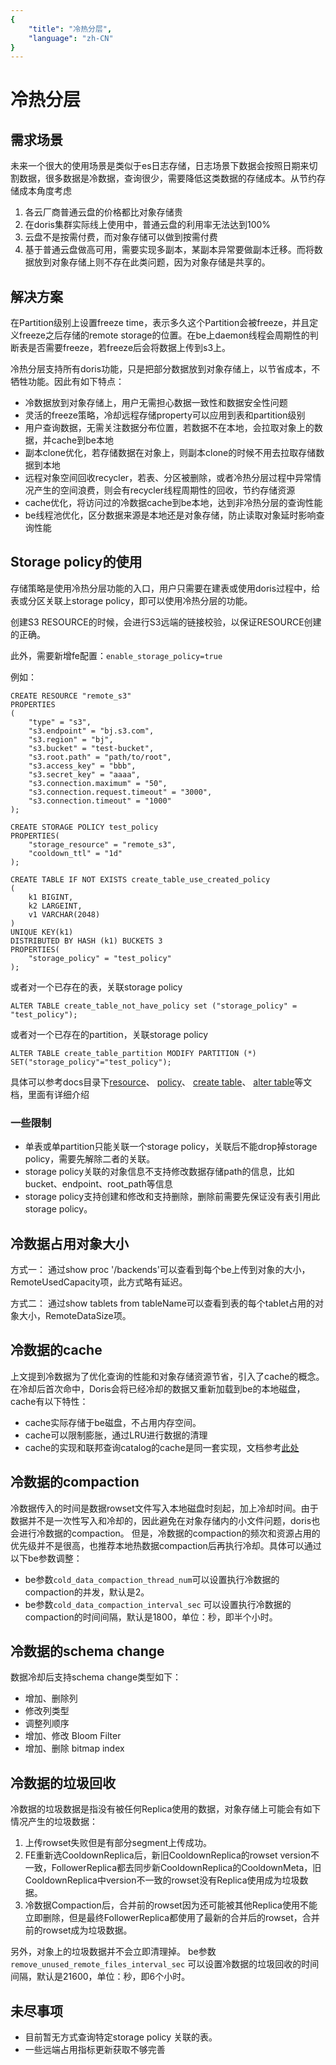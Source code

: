 ```yaml
---
{
    "title": "冷热分层",
    "language": "zh-CN"
}
---
```


<!-- 
Licensed to the Apache Software Foundation (ASF) under one
or more contributor license agreements.  See the NOTICE file
distributed with this work for additional information
regarding copyright ownership.  The ASF licenses this file
to you under the Apache License, Version 2.0 (the
"License"); you may not use this file except in compliance
with the License.  You may obtain a copy of the License at

  http://www.apache.org/licenses/LICENSE-2.0

Unless required by applicable law or agreed to in writing,
software distributed under the License is distributed on an
"AS IS" BASIS, WITHOUT WARRANTIES OR CONDITIONS OF ANY
KIND, either express or implied.  See the License for the
specific language governing permissions and limitations
under the License.
-->

# 冷热分层

## 需求场景

未来一个很大的使用场景是类似于es日志存储，日志场景下数据会按照日期来切割数据，很多数据是冷数据，查询很少，需要降低这类数据的存储成本。从节约存储成本角度考虑
1. 各云厂商普通云盘的价格都比对象存储贵
2. 在doris集群实际线上使用中，普通云盘的利用率无法达到100%
3. 云盘不是按需付费，而对象存储可以做到按需付费
4. 基于普通云盘做高可用，需要实现多副本，某副本异常要做副本迁移。而将数据放到对象存储上则不存在此类问题，因为对象存储是共享的。

## 解决方案
在Partition级别上设置freeze time，表示多久这个Partition会被freeze，并且定义freeze之后存储的remote storage的位置。在be上daemon线程会周期性的判断表是否需要freeze，若freeze后会将数据上传到s3上。

冷热分层支持所有doris功能，只是把部分数据放到对象存储上，以节省成本，不牺牲功能。因此有如下特点：

- 冷数据放到对象存储上，用户无需担心数据一致性和数据安全性问题
- 灵活的freeze策略，冷却远程存储property可以应用到表和partition级别
- 用户查询数据，无需关注数据分布位置，若数据不在本地，会拉取对象上的数据，并cache到be本地
- 副本clone优化，若存储数据在对象上，则副本clone的时候不用去拉取存储数据到本地
- 远程对象空间回收recycler，若表、分区被删除，或者冷热分层过程中异常情况产生的空间浪费，则会有recycler线程周期性的回收，节约存储资源
- cache优化，将访问过的冷数据cache到be本地，达到非冷热分层的查询性能
- be线程池优化，区分数据来源是本地还是对象存储，防止读取对象延时影响查询性能

## Storage policy的使用

存储策略是使用冷热分层功能的入口，用户只需要在建表或使用doris过程中，给表或分区关联上storage policy，即可以使用冷热分层的功能。

<version since="dev"></version> 创建S3 RESOURCE的时候，会进行S3远端的链接校验，以保证RESOURCE创建的正确。

此外，需要新增fe配置：`enable_storage_policy=true`

例如：

```
CREATE RESOURCE "remote_s3"
PROPERTIES
(
    "type" = "s3",
    "s3.endpoint" = "bj.s3.com",
    "s3.region" = "bj",
    "s3.bucket" = "test-bucket",
    "s3.root.path" = "path/to/root",
    "s3.access_key" = "bbb",
    "s3.secret_key" = "aaaa",
    "s3.connection.maximum" = "50",
    "s3.connection.request.timeout" = "3000",
    "s3.connection.timeout" = "1000"
);

CREATE STORAGE POLICY test_policy
PROPERTIES(
    "storage_resource" = "remote_s3",
    "cooldown_ttl" = "1d"
);

CREATE TABLE IF NOT EXISTS create_table_use_created_policy 
(
    k1 BIGINT,
    k2 LARGEINT,
    v1 VARCHAR(2048)
)
UNIQUE KEY(k1)
DISTRIBUTED BY HASH (k1) BUCKETS 3
PROPERTIES(
    "storage_policy" = "test_policy"
);
```
或者对一个已存在的表，关联storage policy
```
ALTER TABLE create_table_not_have_policy set ("storage_policy" = "test_policy");
```
或者对一个已存在的partition，关联storage policy
```
ALTER TABLE create_table_partition MODIFY PARTITION (*) SET("storage_policy"="test_policy");
```
具体可以参考docs目录下[resource](../sql-manual/sql-reference/Data-Definition-Statements/Create/CREATE-RESOURCE.md)、 [policy](../sql-manual/sql-reference/Data-Definition-Statements/Create/CREATE-POLICY.md)、 [create table](../sql-manual/sql-reference/Data-Definition-Statements/Create/CREATE-TABLE.md)、 [alter table](../sql-manual/sql-reference/Data-Definition-Statements/Alter/ALTER-TABLE-COLUMN.md)等文档，里面有详细介绍

### 一些限制

- 单表或单partition只能关联一个storage policy，关联后不能drop掉storage policy，需要先解除二者的关联。
- storage policy关联的对象信息不支持修改数据存储path的信息，比如bucket、endpoint、root_path等信息
- storage policy支持创建和修改和支持删除，删除前需要先保证没有表引用此storage policy。

## 冷数据占用对象大小
方式一：
通过show proc '/backends'可以查看到每个be上传到对象的大小，RemoteUsedCapacity项，此方式略有延迟。

方式二：
通过show tablets from tableName可以查看到表的每个tablet占用的对象大小，RemoteDataSize项。

## 冷数据的cache
上文提到冷数据为了优化查询的性能和对象存储资源节省，引入了cache的概念。在冷却后首次命中，Doris会将已经冷却的数据又重新加载到be的本地磁盘，cache有以下特性：
- cache实际存储于be磁盘，不占用内存空间。
- cache可以限制膨胀，通过LRU进行数据的清理
- cache的实现和联邦查询catalog的cache是同一套实现，文档参考[此处](../lakehouse/filecache.md)

## 冷数据的compaction
冷数据传入的时间是数据rowset文件写入本地磁盘时刻起，加上冷却时间。由于数据并不是一次性写入和冷却的，因此避免在对象存储内的小文件问题，doris也会进行冷数据的compaction。
但是，冷数据的compaction的频次和资源占用的优先级并不是很高，也推荐本地热数据compaction后再执行冷却。具体可以通过以下be参数调整：
- be参数`cold_data_compaction_thread_num`可以设置执行冷数据的compaction的并发，默认是2。
- be参数`cold_data_compaction_interval_sec` 可以设置执行冷数据的compaction的时间间隔，默认是1800，单位：秒，即半个小时。

## 冷数据的schema change
数据冷却后支持schema change类型如下：
- 增加、删除列
- 修改列类型
- 调整列顺序
- 增加、修改 Bloom Filter
- 增加、删除 bitmap index

## 冷数据的垃圾回收
冷数据的垃圾数据是指没有被任何Replica使用的数据，对象存储上可能会有如下情况产生的垃圾数据：
1. 上传rowset失败但是有部分segment上传成功。
2. FE重新选CooldownReplica后，新旧CooldownReplica的rowset version不一致，FollowerReplica都去同步新CooldownReplica的CooldownMeta，旧CooldownReplica中version不一致的rowset没有Replica使用成为垃圾数据。
3. 冷数据Compaction后，合并前的rowset因为还可能被其他Replica使用不能立即删除，但是最终FollowerReplica都使用了最新的合并后的rowset，合并前的rowset成为垃圾数据。

另外，对象上的垃圾数据并不会立即清理掉。
be参数`remove_unused_remote_files_interval_sec` 可以设置冷数据的垃圾回收的时间间隔，默认是21600，单位：秒，即6个小时。


## 未尽事项

- 目前暂无方式查询特定storage policy 关联的表。
- 一些远端占用指标更新获取不够完善
